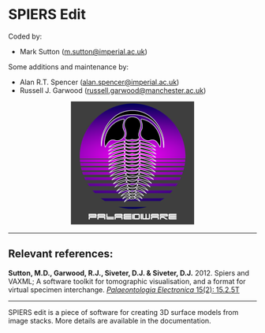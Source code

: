 # SPIERS Edit

Coded by:
 - Mark Sutton (m.sutton@imperial.ac.uk)

Some additions and maintenance by:

 - Alan R.T. Spencer (alan.spencer@imperial.ac.uk)
 - Russell J. Garwood (russell.garwood@manchester.ac.uk)

<p align="center">
  <img width="250" height="250" src="../SPIERScommon/resources/palaeoware_logo_square.png">
</p>

______

## Relevant references:
<b>Sutton, M.D., Garwood, R.J., Siveter, D.J. &amp; Siveter, D.J.</b> 2012. Spiers and VAXML; A software toolkit for tomographic visualisation, and a format for virtual specimen interchange. <a href="http://palaeo-electronica.org/content/issue-2-2012-technical-articles/226-virtual-palaeontology-toolkit"><i>Palaeontologia Electronica</i> 15(2): 15.2.5T</a>

______

SPIERS edit is a piece of software for creating 3D surface models from image stacks. More details are available in the documentation.
